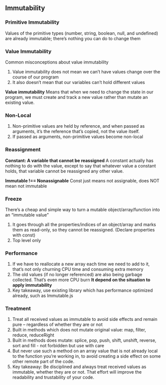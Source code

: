 <!--
 * @Author: your name
 * @Date: 2020-06-29 21:23:45
 * @LastEditTime: 2020-06-29 22:36:45
 * @LastEditors: Please set LastEditors
 * @Description: In User Settings Edit
 * @FilePath: /functional-light-javascript-study-notes/CH06/README.md
--> 
## Immutability

### Primitive Immutability
Values of the primitive types (number, string, boolean, null, and undefined) are already immutable; there’s nothing you can do to change them

### Value Immutability
Common misconceptions about value immutability
1. Value immutability does not mean we can’t have values change over the course of our program
2. It also doesn’t mean that our variables can’t hold different values

**Value immutability**
Means that when we need to change the state in our program, we must create and track a new value rather than mutate an existing value.

### Non-Local
1. Non-primitive values are held by reference, and when passed as arguments, it’s the reference that’s copied, not the value itself.
2. If passed as arguments, non-primitive values become non-local

### Reassignment
**Constant: A variable that cannot be reassigned**
A constant actually has nothing to do with the value, except to say that whatever value a constant holds, that
variable cannot be reassigned any other value. 

**Immutable !== Nonassignable**
Const just means not assignable, does NOT mean not immutable

### Freeze
There’s a cheap and simple way to turn a mutable object/array/function into an “immutable value”
1. It goes through all the properties/indices of an object/array and marks them as read-only, so they cannot be reassigned. (Declare properties with const)
2. Top level only

### Performance
1. If we have to reallocate a new array each time we need to add to it, that’s not only churning CPU time and consuming extra memory
2. The old values (if no longer referenced) are also being garbage collected. That’s even more CPU burn
**It depend on the situation to apply immutability**
3. Key takeaway, use existing library which has performance optimized already, such as Immutable.js

### Treatment
1. Treat all received values as immutable to avoid side effects and remain pure – regardless of whether they are or not
2. Built in methods which does not mutate original value: map, filter, reduce, reduceRight
3. Built in methods does mutate: splice, pop, push, shift, unshift, reverse, sort and fill - not forbidden but use with care
4. But never use such a method on an array value that is not already local to the function you’re working in, to avoid creating a side effect on some other remote part of the code.
5. Key takeaway: Be disciplined and always treat received values as immutable, whether they are or not. That effort will improve the readability and trustability of your code.
